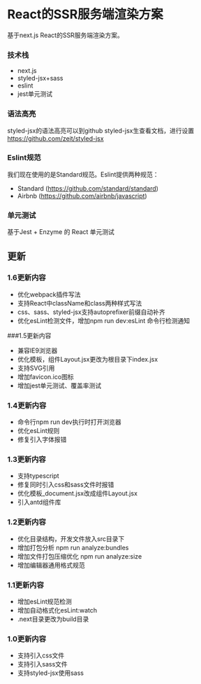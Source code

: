 # React的SSR服务端渲染方案
基于next.js React的SSR服务端渲染方案。

### 技术栈
- next.js
- styled-jsx+sass
- eslint
- jest单元测试

### 语法高亮
styled-jsx的语法高亮可以到github styled-jsx生查看文档，进行设置 https://github.com/zeit/styled-jsx

### Eslint规范
我们现在使用的是Standard规范。Eslint提供两种规范：
- Standard (https://github.com/standard/standard)
- Airbnb (https://github.com/airbnb/javascript)


### 单元测试
基于Jest + Enzyme 的 React 单元测试

## 更新

### 1.6更新内容
- 优化webpack插件写法
- 支持React中className和class两种样式写法
- css、sass、styled-jsx支持autoprefixer前缀自动补齐
- 优化esLint检测文件，增加npm run dev:esLint 命令行检测通知

###1.5更新内容
- 兼容IE9浏览器
- 优化模板，组件Layout.jsx更改为根目录下index.jsx
- 支持SVG引用
- 增加favicon.ico图标
- 增加jest单元测试、覆盖率测试

### 1.4更新内容
- 命令行npm run dev执行时打开浏览器
- 优化esLint规则
- 修复引入字体报错

### 1.3更新内容
- 支持typescript
- 修复同时引入css和sass文件时报错
- 优化模板_document.jsx改成组件Layout.jsx
- 引入antd组件库

### 1.2更新内容
- 优化目录结构，开发文件放入src目录下
- 增加打包分析 npm run analyze:bundles
- 增加文件打包压缩优化 npm run analyze:size
- 增加编辑器通用格式规范

### 1.1更新内容
- 增加esLint规范检测
- 增加自动格式化esLint:watch
- .next目录更改为build目录

### 1.0更新内容
- 支持引入css文件
- 支持引入sass文件
- 支持styled-jsx使用sass
